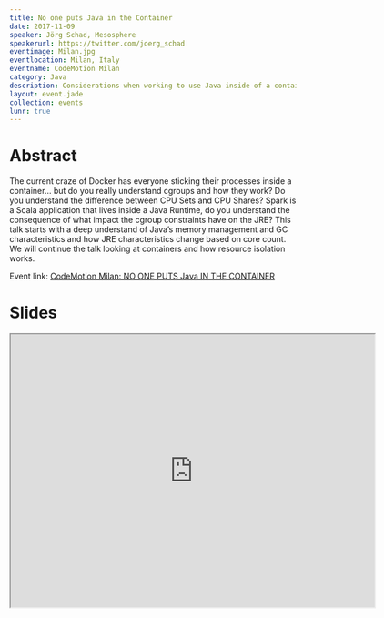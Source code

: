 ```yaml
---
title: No one puts Java in the Container
date: 2017-11-09
speaker: Jörg Schad, Mesosphere
speakerurl: https://twitter.com/joerg_schad
eventimage: Milan.jpg
eventlocation: Milan, Italy
eventname: CodeMotion Milan
category: Java
description: Considerations when working to use Java inside of a container-based infrastructure
layout: event.jade
collection: events
lunr: true
---
```


# Abstract

The current craze of Docker has everyone sticking their processes inside a container… but do you really understand cgroups and how they work? Do you understand the difference between CPU Sets and CPU Shares? Spark is a Scala application that lives inside a Java Runtime, do you understand the consequence of what impact the cgroup constraints have on the JRE? This talk starts with a deep understand of Java’s memory management and GC characteristics and how JRE characteristics change based on core count. We will continue the talk looking at containers and how resource isolation works.

Event link: <a href="https://milan2017.codemotionworld.com/talk-detail/?detail=6489">CodeMotion Milan: NO ONE PUTS Java IN THE CONTAINER</a>

# Slides

<iframe src="https://drive.google.com/file/d/1gjBRI2mW7NeJzseRc2uLigYn82eS5Xwt/preview" width="640" height="480"></iframe>
